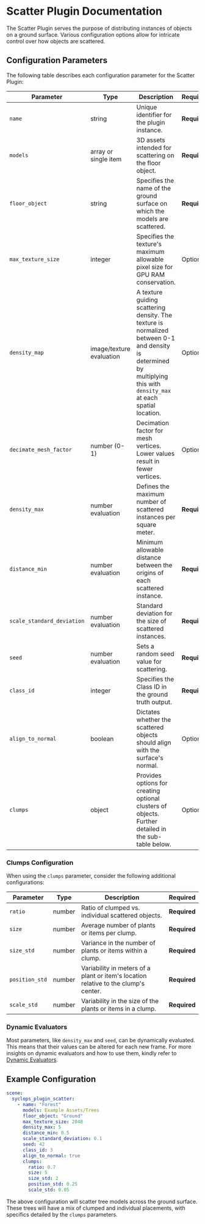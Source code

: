 # Scatter Plugin Documentation

The Scatter Plugin serves the purpose of distributing instances of objects on a ground surface. Various configuration options allow for intricate control over how objects are scattered.

## Configuration Parameters

The following table describes each configuration parameter for the Scatter Plugin:

| Parameter | Type | Description | Required |
|-----------|------|-------------|----------|
| `name` | string | Unique identifier for the plugin instance. | **Required** |
| `models` | array or single item | 3D assets intended for scattering on the floor object. | **Required** |
| `floor_object` | string | Specifies the name of the ground surface on which the models are scattered. | **Required** |
| `max_texture_size` | integer | Specifies the texture's maximum allowable pixel size for GPU RAM conservation. | Optional |
| `density_map` | image/texture evaluation | A texture guiding scattering density. The texture is normalized between 0-1 and density is determined by multiplying this with `density_max` at each spatial location. | Optional |
| `decimate_mesh_factor` | number (0-1) | Decimation factor for mesh vertices. Lower values result in fewer vertices. | Optional |
| `density_max` | number evaluation | Defines the maximum number of scattered instances per square meter. | **Required** |
| `distance_min` | number evaluation | Minimum allowable distance between the origins of each scattered instance. | **Required** |
| `scale_standard_deviation` | number evaluation | Standard deviation for the size of scattered instances. | **Required** |
| `seed` | number evaluation | Sets a random seed value for scattering. | **Required** |
| `class_id` | integer | Specifies the Class ID in the ground truth output. | **Required** |
| `align_to_normal` | boolean | Dictates whether the scattered objects should align with the surface's normal. | Optional |
| `clumps` | object | Provides options for creating optional clusters of objects. Further detailed in the sub-table below. | Optional |

### Clumps Configuration

When using the `clumps` parameter, consider the following additional configurations:

| Parameter | Type | Description | Required |
|-----------|------|-------------|----------|
| `ratio` | number | Ratio of clumped vs. individual scattered objects. | **Required** |
| `size` | number | Average number of plants or items per clump. | **Required** |
| `size_std` | number | Variance in the number of plants or items within a clump. | **Required** |
| `position_std` | number | Variability in meters of a plant or item's location relative to the clump's center. | **Required** |
| `scale_std` | number | Variability in the size of the plants or items in a clump. | **Required** |

### Dynamic Evaluators

Most parameters, like `density_max` and `seed`, can be dynamically evaluated. This means that their values can be altered for each new frame. For more insights on dynamic evaluators and how to use them, kindly refer to [Dynamic Evaluators](../dynamic_evaluators.md).


## Example Configuration

```yaml
scene:
  syclops_plugin_scatter:
    - name: "Forest"
      models: Example Assets/Trees
      floor_object: "Ground"
      max_texture_size: 2048
      density_max: 5
      distance_min: 0.5
      scale_standard_deviation: 0.1
      seed: 42
      class_id: 3
      align_to_normal: true
      clumps:
        ratio: 0.7
        size: 5
        size_std: 2
        position_std: 0.25
        scale_std: 0.05
```

The above configuration will scatter tree models across the ground surface. These trees will have a mix of clumped and individual placements, with specifics detailed by the `clumps` parameters.